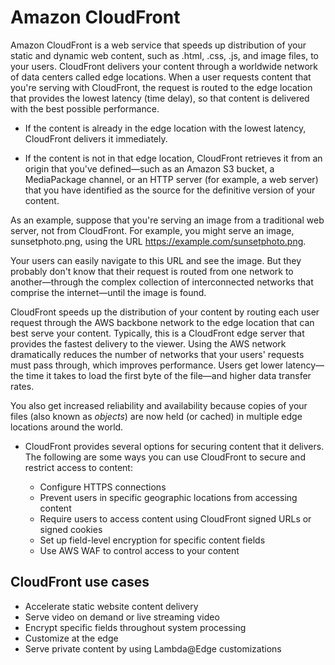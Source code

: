 # Amazon CloudFront

Amazon CloudFront is a web service that speeds up distribution of your static and dynamic web content, such as .html, .css, .js, and image files, to your users. CloudFront delivers your content through a worldwide network of data centers called edge locations. When a user requests content that you're serving with CloudFront, the request is routed to the edge location that provides the lowest latency (time delay), so that content is delivered with the best possible performance.

- If the content is already in the edge location with the lowest latency, CloudFront delivers it immediately.

- If the content is not in that edge location, CloudFront retrieves it from an origin that you've defined—such as an Amazon S3 bucket, a MediaPackage channel, or an HTTP server (for example, a web server) that you have identified as the source for the definitive version of your content.

As an example, suppose that you're serving an image from a traditional web server, not from CloudFront. For example, you might serve an image, sunsetphoto.png, using the URL <https://example.com/sunsetphoto.png>.

Your users can easily navigate to this URL and see the image. But they probably don't know that their request is routed from one network to another—through the complex collection of interconnected networks that comprise the internet—until the image is found.

CloudFront speeds up the distribution of your content by routing each user request through the AWS backbone network to the edge location that can best serve your content. Typically, this is a CloudFront edge server that provides the fastest delivery to the viewer. Using the AWS network dramatically reduces the number of networks that your users' requests must pass through, which improves performance. Users get lower latency—the time it takes to load the first byte of the file—and higher data transfer rates.

You also get increased reliability and availability because copies of your files (also known as *objects*) are now held (or cached) in multiple edge locations around the world.

- CloudFront provides several options for securing content that it delivers. The following are some ways you can use CloudFront to secure and restrict access to content:

    - Configure HTTPS connections
    - Prevent users in specific geographic locations from accessing content
    - Require users to access content using CloudFront signed URLs or signed cookies
    - Set up field-level encryption for specific content fields
    - Use AWS WAF to control access to your content

## CloudFront use cases

- Accelerate static website content delivery
- Serve video on demand or live streaming video
- Encrypt specific fields throughout system processing
- Customize at the edge
- Serve private content by using Lambda@Edge customizations
